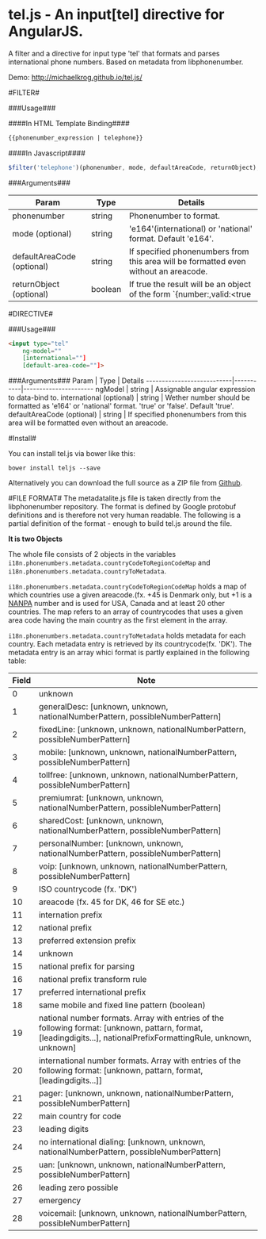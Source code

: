 tel.js - An input[tel] directive for AngularJS.
=================

A filter and a directive for input type 'tel' that formats and parses international phone numbers.
Based on metadata from libphonenumber.

Demo: http://michaelkrog.github.io/tel.js/

#FILTER#

###Usage###

####In HTML Template Binding####
```html
{{phonenumber_expression | telephone}}
```

####In Javascript####
```javascript
$filter('telephone')(phonenumber, mode, defaultAreaCode, returnObject);
```

###Arguments###

Param                      | Type      | Details
---------------------------|-----------|----------------------
phonenumber                | string    | Phonenumber to format.
mode (optional)            | string    | 'e164'(international) or 'national' format. Default 'e164'. 
defaultAreaCode (optional) | string    | If specified phonenumbers from this area will be formatted even without an areacode.
returnObject (optional)    | boolean   | If true the result will be an object of the form `{number:<number>,valid:<true|false>}`. If false or not specified the result will be the formatted result of the valid number, otherwise 'unspecified'.

#DIRECTIVE#

###Usage###
```html
<input type="tel" 
    ng-model="" 
    [international=""]
    [default-area-code=""]>
```

###Arguments###
Param                      | Type      | Details
---------------------------|-----------|----------------------
ngModel                    | string    | Assignable angular expression to data-bind to.
international (optional)   | string    | Wether number should be formatted as 'e164' or 'national' format. 'true' or 'false'. Default 'true'. 
defaultAreaCode (optional) | string    | If specified phonenumbers from this area will be formatted even without an areacode.


#Install#

You can install tel.js via bower like this:
```
bower install teljs --save
```

Alternatively you can download the full source as a ZIP file from [Github](https://github.com/michaelkrog/tel.js/archive/master.zip).


#FILE FORMAT#
The metadatalite.js file is taken directly from the libphonenumber repository. The format is defined by Google protobuf definitions and is therefore not very human readable. The following is a partial definition of the format - enough to build tel.js around the file.

__It is two Objects__

The whole file consists of 2 objects in the variables `i18n.phonenumbers.metadata.countryCodeToRegionCodeMap` and `i18n.phonenumbers.metadata.countryToMetadata`.

`i18n.phonenumbers.metadata.countryCodeToRegionCodeMap` holds a map of which countries use a given areacode.(fx. +45 is Denmark only, but +1 is a [NANPA](http://www.nanpa.com/) number and is used for USA, Canada and at least 20 other countries. The map refers to an array of countrycodes that uses a given area code having the main country as the first element in the array.

`i18n.phonenumbers.metadata.countryToMetadata` holds metadata for each country. Each metadata entry is retrieved by its countrycode(fx. 'DK'). The metadata entry is an array whici format is partly explained in the following table:

Field | Note
------|-----------
0     | unknown
1     | generalDesc: [unknown, unknown, nationalNumberPattern, possibleNumberPattern]
2     | fixedLine: [unknown, unknown, nationalNumberPattern, possibleNumberPattern]
3     | mobile: [unknown, unknown, nationalNumberPattern, possibleNumberPattern]
4     | tollfree: [unknown, unknown, nationalNumberPattern, possibleNumberPattern]
5     | premiumrat: [unknown, unknown, nationalNumberPattern, possibleNumberPattern]
6     | sharedCost: [unknown, unknown, nationalNumberPattern, possibleNumberPattern]
7     | personalNumber: [unknown, unknown, nationalNumberPattern, possibleNumberPattern]
8     | voip: [unknown, unknown, nationalNumberPattern, possibleNumberPattern]
9     | ISO countrycode (fx. 'DK') 
10    | areacode (fx. 45 for DK, 46 for SE etc.)
11    | internation prefix
12    | national prefix
13    | preferred extension prefix
14    | unknown
15    | national prefix for parsing
16    | national prefix transform rule
17    | preferred international prefix
18    | same mobile and fixed line pattern (boolean)
19    | national number formats. Array with entries of the following format: [unknown, pattarn, format, [leadingdigits...], nationalPrefixFormattingRule, unknown, unknown]
20    | international number formats. Array with entries of the following format: [unknown, pattarn, format, [leadingdigits...]]
21    | pager: [unknown, unknown, nationalNumberPattern, possibleNumberPattern]
22    | main country for code
23    | leading digits
24    | no international dialing: [unknown, unknown, nationalNumberPattern, possibleNumberPattern]
25    | uan: [unknown, unknown, nationalNumberPattern, possibleNumberPattern]
26    | leading zero possible
27    | emergency
28    | voicemail: [unknown, unknown, nationalNumberPattern, possibleNumberPattern]


